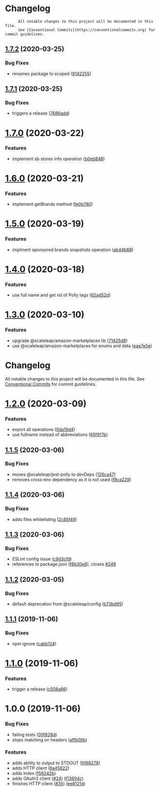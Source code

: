 # Changelog

          All notable changes to this project will be documented in this file.
          See [Conventional Commits](https://conventionalcommits.org) for commit guidelines.

## [1.7.2](https://github.com/ScaleLeap/amazon-advertising-api-nodejs-sdk-2/compare/v1.7.1...v1.7.2) (2020-03-25)


### Bug Fixes

* renames package to scoped ([9142255](https://github.com/ScaleLeap/amazon-advertising-api-nodejs-sdk-2/commit/9142255fe58b1493ad8935ad7eaa2c57eb0f1bcb))

## [1.7.1](https://github.com/ScaleLeap/amazon-advertising-api-nodejs-sdk-2/compare/v1.7.0...v1.7.1) (2020-03-25)


### Bug Fixes

* triggers a release ([7686add](https://github.com/ScaleLeap/amazon-advertising-api-nodejs-sdk-2/commit/7686addd13aa6413bc321aaeaab2adccf678e4b9))

# [1.7.0](https://github.com/ScaleLeap/amazon-advertising-api-nodejs-sdk-2/compare/v1.6.0...v1.7.0) (2020-03-22)


### Features

* implement sb stores info operation ([b0eb848](https://github.com/ScaleLeap/amazon-advertising-api-nodejs-sdk-2/commit/b0eb848aa85575eb35075c49a7611f7a0a17e70b))

# [1.6.0](https://github.com/ScaleLeap/amazon-advertising-api-nodejs-sdk-2/compare/v1.5.0...v1.6.0) (2020-03-21)


### Features

* implement getBrands method ([fe0b780](https://github.com/ScaleLeap/amazon-advertising-api-nodejs-sdk-2/commit/fe0b780034b110cc8f6ef49fa721e33017fdf803))

# [1.5.0](https://github.com/ScaleLeap/amazon-advertising-api-nodejs-sdk-2/compare/v1.4.0...v1.5.0) (2020-03-19)


### Features

* implment sponsored brands snapshots operation ([ab44b88](https://github.com/ScaleLeap/amazon-advertising-api-nodejs-sdk-2/commit/ab44b88e42614e766fb2fd5454ed25bab8a24418))

# [1.4.0](https://github.com/ScaleLeap/amazon-advertising-api-nodejs-sdk-2/compare/v1.3.0...v1.4.0) (2020-03-18)


### Features

* use full name and get rid of Polly tags ([62ad52d](https://github.com/ScaleLeap/amazon-advertising-api-nodejs-sdk-2/commit/62ad52d6152e37bc3eabe8c8e30d20826c20672b))

# [1.3.0](https://github.com/ScaleLeap/amazon-advertising-api-nodejs-sdk-2/compare/v1.2.0...v1.3.0) (2020-03-10)


### Features

* upgrade @scaleleap/amazon-marketplaces lib ([71425d8](https://github.com/ScaleLeap/amazon-advertising-api-nodejs-sdk-2/commit/71425d888cf9e25287daa49efb8ba332b4638791))
* use @scaleleap/amazon-marketplaces for enums and data ([eae7e5e](https://github.com/ScaleLeap/amazon-advertising-api-nodejs-sdk-2/commit/eae7e5efb2f2156a76cb434498880026dc41d59b))

# Changelog

All notable changes to this project will be documented in this file. See
[Conventional Commits](https://conventionalcommits.org) for commit guidelines.

# [1.2.0](https://github.com/ScaleLeap/amazon-advertising-api-nodejs-sdk-2/compare/v1.1.5...v1.2.0) (2020-03-09)


### Features

* export all operations ([0da19d4](https://github.com/ScaleLeap/amazon-advertising-api-nodejs-sdk-2/commit/0da19d4f1babeb2543eb640d6c1eea5db9bcf6f7))
* use fullname instead of abbreviations ([65f6f7b](https://github.com/ScaleLeap/amazon-advertising-api-nodejs-sdk-2/commit/65f6f7bfad65a8d72cdf531b57d1e794d18b101b))

## [1.1.5](https://github.com/ScaleLeap/amazon-advertising-api-nodejs-sdk-2/compare/v1.1.4...v1.1.5) (2020-03-06)


### Bug Fixes

* moves @scaleleap/jest-polly to devDeps ([126ca47](https://github.com/ScaleLeap/amazon-advertising-api-nodejs-sdk-2/commit/126ca471e7b1ad72d77f4786651b1ba740e3fec8))
* removes cross-env dependency as it is not used ([f9ca229](https://github.com/ScaleLeap/amazon-advertising-api-nodejs-sdk-2/commit/f9ca22938de68d27c5a67bcd0acbe5906647dd8f))

## [1.1.4](https://github.com/ScaleLeap/amazon-advertising-api-nodejs-sdk-2/compare/v1.1.3...v1.1.4) (2020-03-06)


### Bug Fixes

* adds files whitelisting ([2c85f49](https://github.com/ScaleLeap/amazon-advertising-api-nodejs-sdk-2/commit/2c85f49de3aba2c6a1e5551cecebbac1c410ce9b))

## [1.1.3](https://github.com/ScaleLeap/amazon-advertising-api-nodejs-sdk-2/compare/v1.1.2...v1.1.3) (2020-03-06)


### Bug Fixes

* ESLint config issue ([c9d3cfd](https://github.com/ScaleLeap/amazon-advertising-api-nodejs-sdk-2/commit/c9d3cfdcaeed7073a7ccf72055864328f4f6e2bd))
* references to package.json ([f8b30e8](https://github.com/ScaleLeap/amazon-advertising-api-nodejs-sdk-2/commit/f8b30e8e0a456c5c69d5017a359d3352f00782cc)), closes [#249](https://github.com/ScaleLeap/amazon-advertising-api-nodejs-sdk-2/issues/249)

## [1.1.2](https://github.com/ScaleLeap/amazon-advertising-api-nodejs-sdk-2/compare/v1.1.1...v1.1.2) (2020-03-05)


### Bug Fixes

* default deprecation from @scaleleap/config ([b73bd95](https://github.com/ScaleLeap/amazon-advertising-api-nodejs-sdk-2/commit/b73bd952fe8e8b7b1924042fb85d535710f45535))

## [1.1.1](https://github.com/ScaleLeap/amazon-advertising-api-nodejs-sdk-2/compare/v1.1.0...v1.1.1) (2019-11-06)


### Bug Fixes

* npm ignore ([cabb124](https://github.com/ScaleLeap/amazon-advertising-api-nodejs-sdk-2/commit/cabb124cd3db99a6af2874bb101561226d99e317))

# [1.1.0](https://github.com/ScaleLeap/amazon-advertising-api-nodejs-sdk-2/compare/v1.0.0...v1.1.0) (2019-11-06)


### Features

* trigger a release ([c508a66](https://github.com/ScaleLeap/amazon-advertising-api-nodejs-sdk-2/commit/c508a66d87413c01e3c836bc091000185b86f540))

# 1.0.0 (2019-11-06)


### Bug Fixes

* failing tests ([00f828d](https://github.com/ScaleLeap/amazon-advertising-api-nodejs-sdk-2/commit/00f828dd8ce3d6378671781efccec01fd843c90b))
* stops matching on headers ([affb06b](https://github.com/ScaleLeap/amazon-advertising-api-nodejs-sdk-2/commit/affb06b8cd5619e1694c446015d60a8b678683be))


### Features

* adds ability to output to STDOUT ([9168278](https://github.com/ScaleLeap/amazon-advertising-api-nodejs-sdk-2/commit/916827804dc17f86a32efbd3dd9dd51539676f08))
* adds HTTP client ([8a45622](https://github.com/ScaleLeap/amazon-advertising-api-nodejs-sdk-2/commit/8a456229f623aaf82dda50d8a35daadb84c22631))
* adds index ([f56242b](https://github.com/ScaleLeap/amazon-advertising-api-nodejs-sdk-2/commit/f56242bda6a343460c03d6833956623a0a2ab09e))
* adds OAuth2 client ([#24](https://github.com/ScaleLeap/amazon-advertising-api-nodejs-sdk-2/issues/24)) ([f13694c](https://github.com/ScaleLeap/amazon-advertising-api-nodejs-sdk-2/commit/f13694cb8d1db277a13d1e7be1c098cb402d153d))
* finishes HTTP client ([#35](https://github.com/ScaleLeap/amazon-advertising-api-nodejs-sdk-2/issues/35)) ([ee8121d](https://github.com/ScaleLeap/amazon-advertising-api-nodejs-sdk-2/commit/ee8121d61b7f12d56ecad89e868718f2f7dfed90))
